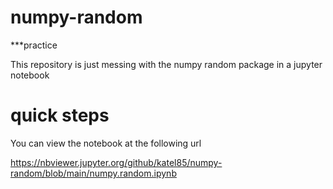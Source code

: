# numpy-random
***practice

This repository is just messing with the numpy random package in a jupyter notebook

# quick steps

You can view the notebook at the following url

https://nbviewer.jupyter.org/github/katel85/numpy-random/blob/main/numpy.random.ipynb


